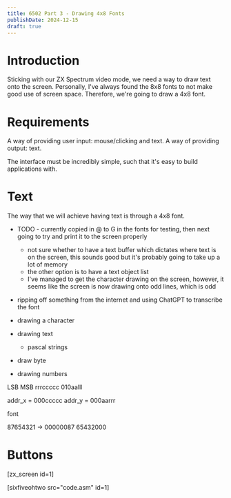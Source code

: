 ```yaml
---
title: 6502 Part 3 - Drawing 4x8 Fonts
publishDate: 2024-12-15
draft: true
---
```


# Introduction

Sticking with our ZX Spectrum video mode, we need a way to draw text onto the
screen. Personally, I've always found the 8x8 fonts to not make good use of
screen space. Therefore, we're going to draw a 4x8 font.

# Requirements

A way of providing user input: mouse/clicking and text. A way of providing
output: text.

The interface must be incredibly simple, such that it's easy to build
applications with.

# Text

The way that we will achieve having text is through a 4x8 font.

- TODO - currently copied in @ to G in the fonts for testing, then next going to
    try and print it to the screen properly
    - not sure whether to have a text buffer which dictates where text is on the
        screen, this sounds good but it's probably going to take up a lot of
        memory
    - the other option is to have a text object list
    - I've managed to get the character drawing on the screen, however, it seems
        like the screen is now drawing onto odd lines, which is odd


- ripping off something from the internet and using ChatGPT to transcribe the
    font
- drawing a character
- drawing text
    - pascal strings
- draw byte
- drawing numbers

LSB      MSB
rrrccccc 010aalll

addr_x = 000ccccc
addr_y = 000aarrr

font

87654321 -> 00000087 65432000

# Buttons

[zx_screen id=1]

[sixfiveohtwo src="code.asm" id=1]
